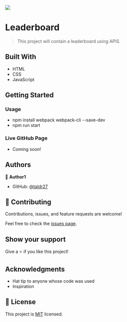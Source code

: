 ![](https://img.shields.io/badge/Microverse-blueviolet)

# Leaderboard

> This project will contain a leaderboard using APIS.

## Built With

- HTML
- CSS
- JavaScript

## Getting Started

### Usage
- npm install webpack webpack-cli --save-dev
- npm run start 

### Live GitHub Page
- Coming soon!

## Authors

👤 **Author1**

- GitHub: [@taldr27](https://github.com/taldr27)

## 🤝 Contributing

Contributions, issues, and feature requests are welcome!

Feel free to check the [issues page](../../issues/).

## Show your support

Give a ⭐️ if you like this project!

## Acknowledgments

- Hat tip to anyone whose code was used
- Inspiration

## 📝 License

This project is [MIT](./LICENSE) licensed.